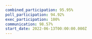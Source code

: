 ```yaml
---
combined_participation: 95.95%
poll_participation: 94.92%
exec_participation: 100%
communication: 98.57%
start_date: 2022-06-13T00:00:00.000Z
---
```

